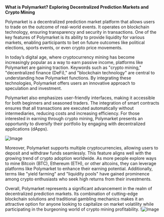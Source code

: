 **What is Polymarket? Exploring Decentralized Prediction Markets and Crypto Mining**

Polymarket is a decentralized prediction market platform that allows users to trade on the outcome of real-world events. It operates on blockchain technology, ensuring transparency and security in transactions. One of the key features of Polymarket is its ability to provide liquidity for various markets, enabling participants to bet on future outcomes like political elections, sports events, or even crypto price movements.

In today’s digital age, where cryptocurrency mining has become increasingly popular as a way to earn passive income, platforms like Polymarket are gaining traction. Keywords such as "crypto mining," "decentralized finance (DeFi)," and "blockchain technology" are central to understanding how Polymarket functions. By integrating these technologies, Polymarket offers users an innovative approach to speculation and investment. 

Polymarket also emphasizes user-friendly interfaces, making it accessible for both beginners and seasoned traders. The integration of smart contracts ensures that all transactions are executed automatically without intermediaries, reducing costs and increasing efficiency. For those interested in earning through crypto mining, Polymarket presents an opportunity to diversify their portfolio by engaging with decentralized applications (dApps).

![Image](https://github.com/user-attachments/assets/3be06921-4469-491d-bd37-5f14c53422b7)

Moreover, Polymarket supports multiple cryptocurrencies, allowing users to deposit and withdraw funds seamlessly. This feature aligns well with the growing trend of crypto adoption worldwide. As more people explore ways to mine Bitcoin (BTC), Ethereum (ETH), or other altcoins, they can leverage platforms like Polymarket to enhance their earning potential. Additionally, terms like "yield farming" and "liquidity pools" have gained prominence among crypto enthusiasts who seek high returns from their investments.

Overall, Polymarket represents a significant advancement in the realm of decentralized prediction markets. Its combination of cutting-edge blockchain solutions and traditional gambling mechanics makes it an attractive option for anyone looking to capitalize on market volatility while participating in the burgeoning world of crypto mining profitability. !![Image](https://github.com/user-attachments/assets/3be06921-4469-491d-bd37-5f14c53422b7)
